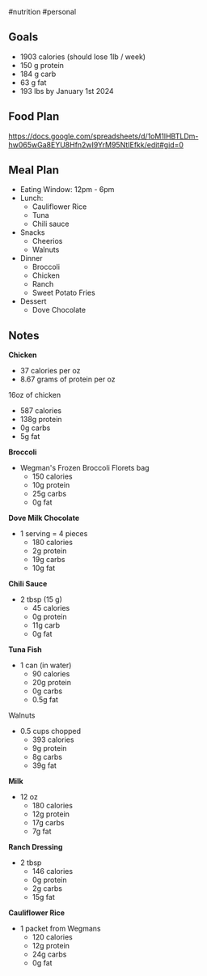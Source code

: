 #nutrition
#personal

## Goals
- 1903 calories (should lose 1lb / week)
- 150 g protein
- 184 g carb
- 63 g fat
- 193 lbs by January 1st 2024

## Food Plan
https://docs.google.com/spreadsheets/d/1oM1lHBTLDm-hw065wGa8EYU8Hfn2wI9YrM95NtIEfkk/edit#gid=0

## Meal Plan
- Eating Window: 12pm - 6pm
- Lunch:
	- Cauliflower Rice
	- Tuna
	- Chili sauce
- Snacks
	- Cheerios
	- Walnuts
- Dinner
	- Broccoli
	- Chicken
	- Ranch
	- Sweet Potato Fries
- Dessert
	- Dove Chocolate

## Notes


**Chicken**
- 37 calories per oz
- 8.67 grams of protein per oz

16oz of chicken
- 587 calories
- 138g protein
- 0g carbs
- 5g fat

**Broccoli**
- Wegman's Frozen Broccoli Florets bag
	- 150 calories
	- 10g protein
	- 25g carbs
	- 0g fat

**Dove Milk Chocolate**
- 1 serving = 4 pieces
	- 180 calories
	- 2g protein
	- 19g carbs
	- 10g fat

**Chili Sauce**
- 2 tbsp (15 g)
	- 45 calories
	- 0g protein
	- 11g carb
	- 0g fat

**Tuna Fish**
- 1 can (in water)
	- 90 calories
	- 20g protein
	- 0g carbs
	- 0.5g fat

Walnuts
- 0.5 cups chopped
	- 393 calories
	- 9g protein
	- 8g carbs
	- 39g fat

**Milk**
- 12 oz
	- 180 calories
	- 12g protein
	- 17g carbs
	- 7g fat

**Ranch Dressing**
- 2 tbsp
	- 146 calories
	- 0g protein
	- 2g carbs
	- 15g fat

**Cauliflower Rice**
- 1 packet from Wegmans
	- 120 calories
	- 12g protein
	- 24g carbs
	- 0g fat